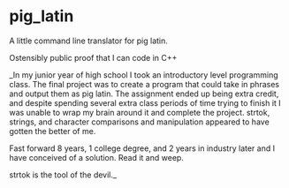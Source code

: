 # pig_latin
A little command line translator for pig latin.

Ostensibly public proof that I can code in C++

_In my junior year of high school I took an introductory level programming class. The final project was to create a program that could take in phrases and output them as pig latin. The assignment ended up being extra credit, and despite spending several extra class periods of time trying to finish it I was unable to wrap my brain around it and complete the project. strtok, strings, and character comparisons and manipulation appeared to have gotten the better of me.

Fast forward 8 years, 1 college degree, and 2 years in industry later and I have conceived of a solution. Read it and weep.

strtok is the tool of the devil._
